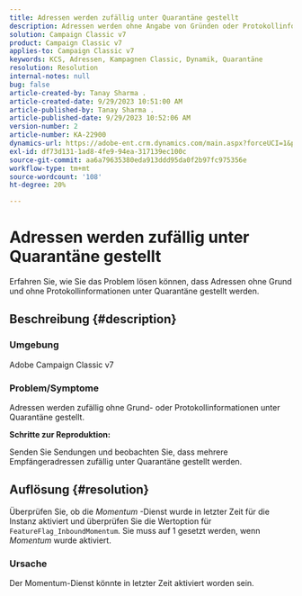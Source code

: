 ```yaml
---
title: Adressen werden zufällig unter Quarantäne gestellt
description: Adressen werden ohne Angabe von Gründen oder Protokollinformationen unter Quarantäne gestellt.
solution: Campaign Classic v7
product: Campaign Classic v7
applies-to: Campaign Classic v7
keywords: KCS, Adressen, Kampagnen Classic, Dynamik, Quarantäne
resolution: Resolution
internal-notes: null
bug: false
article-created-by: Tanay Sharma .
article-created-date: 9/29/2023 10:51:00 AM
article-published-by: Tanay Sharma .
article-published-date: 9/29/2023 10:52:06 AM
version-number: 2
article-number: KA-22900
dynamics-url: https://adobe-ent.crm.dynamics.com/main.aspx?forceUCI=1&pagetype=entityrecord&etn=knowledgearticle&id=4cd8bb0f-b65e-ee11-be6f-6045bd0065f9
exl-id: df73d131-1ad8-4fe9-94ea-317139ec100c
source-git-commit: aa6a79635380eda913ddd95da0f2b97fc975356e
workflow-type: tm+mt
source-wordcount: '108'
ht-degree: 20%

---
```


# Adressen werden zufällig unter Quarantäne gestellt


Erfahren Sie, wie Sie das Problem lösen können, dass Adressen ohne Grund und ohne Protokollinformationen unter Quarantäne gestellt werden.

## Beschreibung {#description}


### Umgebung

Adobe Campaign Classic v7



### Problem/Symptome

Adressen werden zufällig ohne Grund- oder Protokollinformationen unter Quarantäne gestellt.



<b>Schritte zur Reproduktion:</b>

Senden Sie Sendungen und beobachten Sie, dass mehrere Empfängeradressen zufällig unter Quarantäne gestellt werden.


## Auflösung {#resolution}


Überprüfen Sie, ob die *Momentum* -Dienst wurde in letzter Zeit für die Instanz aktiviert und überprüfen Sie die Wertoption für `FeatureFlag_InboundMomentum`. Sie muss auf 1 gesetzt werden, wenn *Momentum* wurde aktiviert.

### Ursache

Der Momentum-Dienst könnte in letzter Zeit aktiviert worden sein.
